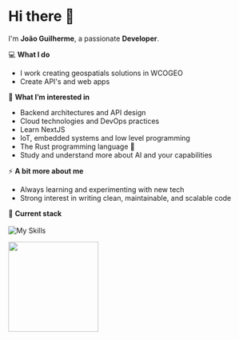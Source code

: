 # Hi there 👋

I'm **João Guilherme**, a passionate **Developer**. 

💻 **What I do**  
- I work creating geospatials solutions in WCOGEO
- Create API's and web apps

🌱 **What I’m interested in**  
- Backend architectures and API design  
- Cloud technologies and DevOps practices
- Learn NextJS
- IoT, embedded systems and low level programming
- The Rust programming language 🦀
- Study and understand more about AI and your capabilities

⚡ **A bit more about me**  
- Always learning and experimenting with new tech  
- Strong interest in writing clean, maintainable, and scalable code

🚀 **Current stack**<br>
<br>
![My Skills](https://go-skill-icons.vercel.app/api/icons?i=react,python,go,docker,postgres,arch,neovim&perline=4)
  
<a href="https://github.com/JoaoGuilherme2909" title="Github stats de joao guilherme dos santos">
  <img height="180em" src="https://github-readme-stats.vercel.app/api?username=JoaoGuilherme2909&theme=dracula&show_icons=true" />
</a>
